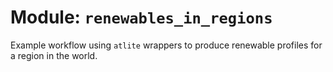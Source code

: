 # Module: `renewables_in_regions`

Example workflow using `atlite` wrappers to produce renewable profiles for a region in the world.
